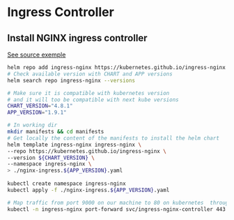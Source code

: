 # Ingress Controller

## Install NGINX ingress controller

[See source exemple](https://github.com/marcel-dempers/docker-development-youtube-series/tree/master/kubernetes/ingress/controller/nginx)
```sh
helm repo add ingress-nginx https://kubernetes.github.io/ingress-nginx
# Check available version with CHART and APP versions
helm search repo ingress-nginx --versions

# Make sure it is compatible with kubernetes version 
# and it will too be compatible with next kube versions
CHART_VERSION="4.8.1"
APP_VERSION="1.9.1"

# In working dir
mkdir manifests && cd manifests
# Get locally the content of the manifests to install the helm chart
helm template ingress-nginx ingress-nginx \
--repo https://kubernetes.github.io/ingress-nginx \
--version ${CHART_VERSION} \
--namespace ingress-nginx \
> ./nginx-ingress.${APP_VERSION}.yaml
 
kubectl create namespace ingress-nginx
kubectl apply -f ./nginx-ingress.${APP_VERSION}.yaml

# Map traffic from port 9000 on our machine to 80 on kubernetes  through service svc/ingress-nginx-controller
kubectl -n ingress-nginx port-forward svc/ingress-nginx-controller 443:9000

```
